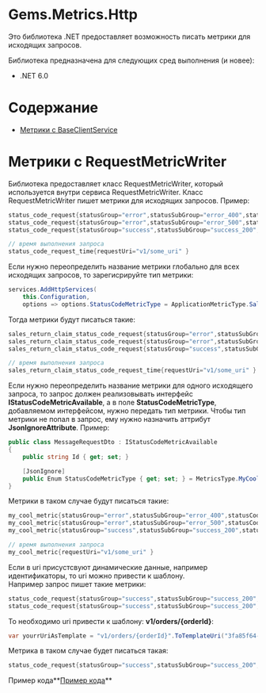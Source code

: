 # Gems.Metrics.Http
Это библиотека .NET предоставляет возможность писать метрики для исходящих запросов.

Библиотека предназначена для следующих сред выполнения (и новее):

* .NET 6.0

# Содержание

* [Метрики с BaseClientService](#метрики-с-baseclientservice)


# Метрики с RequestMetricWriter
Библиотека предоставляет класс RequestMetricWriter, который используется внутри сервиса RequestMetricWriter.
Класс RequestMetricWriter пишет метрики для исходящих запросов. Пример:
```csharp
status_code_request{statusGroup="error",statusSubGroup="error_400",statusCode="409",requestUri="v1/some_uri" }
status_code_request{statusGroup="error",statusSubGroup="error_500",statusCode="501",requestUri="v1/some_uri" }
status_code_request{statusGroup="success",statusSubGroup="success_200",statusCode="201",requestUri="v1/some_uri" }

// время выполнения запроса
status_code_request_time{requestUri="v1/some_uri" }
```
Если нужно переопределить название метрики глобально для всех исходящих запросов, то зарегисрируйте тип метрики:
```csharp
services.AddHttpServices(
    this.Configuration, 
    options => options.StatusCodeMetricType = ApplicationMetricType.SalesReturnClaimStatusCodeRequest);
```
Тогда метрики будут писаться такие:
```csharp
sales_return_claim_status_code_request{statusGroup="error",statusSubGroup="error_400",statusCode="409",requestUri="v1/some_uri" }
sales_return_claim_status_code_request{statusGroup="error",statusSubGroup="error_500",statusCode="501",requestUri="v1/some_uri" }
sales_return_claim_status_code_request{statusGroup="success",statusSubGroup="success_200",statusCode="201",requestUri="v1/some_uri" }

// время выполнения запроса
sales_return_claim_status_code_request_time{requestUri="v1/some_uri" }
```
Если нужно переопределить название метрики для одного исходящего запроса, то запрос должен реализовывать интерфейс **IStatusCodeMetricAvailable**, а в поле **StatusCodeMetricType**, добавляемом интерфейсом, нужно передать тип метрики. Чтобы тип метрики не попал в запрос, ему нужно назначить аттрибут **JsonIgnoreAttribute**. Пример:
```csharp
public class MessageRequestDto : IStatusCodeMetricAvailable
{
    public string Id { get; set; }

    [JsonIgnore]
    public Enum StatusCodeMetricType { get; set; } = MetricsType.MyCoolMetric;
}
```
Метрики в таком случае будут писаться такие:
```csharp
my_cool_metric{statusGroup="error",statusSubGroup="error_400",statusCode="409",requestUri="v1/some_uri" }
my_cool_metric{statusGroup="error",statusSubGroup="error_500",statusCode="501",requestUri="v1/some_uri" }
my_cool_metric{statusGroup="success",statusSubGroup="success_200",statusCode="201",requestUri="v1/some_uri" }

// время выполнения запроса
my_cool_metric{requestUri="v1/some_uri" }
```
Если в uri присустсвуют динамические данные, например идентификаторы, то uri можно привести к шаблону.  
Например запрос пишет такие метрики:
```csharp
status_code_request{statusGroup="success",statusSubGroup="success_200",statusCode="201",requestUri="v1/orders/3fa85f64-5717-4562-b3fc-2c963f66afa6" }
status_code_request{statusGroup="success",statusSubGroup="success_200",statusCode="201",requestUri="v1/orders/52c3202d-2d34-40cd-b421-4295e4998a14" }
```
То необходимо uri привести к шаблону: **v1/orders/{orderId}**:
```csharp
var yourrUriAsTemplate = "v1/orders/{orderId}".ToTemplateUri("3fa85f64-5717-4562-b3fc-2c963f66afa6");
```
Метрика в таком случае будет писаться такая:
```csharp
status_code_request{statusGroup="success",statusSubGroup="success_200",statusCode="201",requestUri="v1/orders/{orderId}" }
```
Пример кода**[Пример кода](/src/Http/Http/samples/Gems.Http.Samples.UseTemplateUri)**
